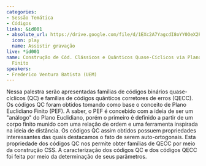 ```yaml
---
categories:
- Sessão Temática
- Códigos
links: &id001
- absolute_url: https://drive.google.com/file/d/1EXc2A7YagcdI8oYY0OeX2PnFohBhus-B/view?usp=sharing
  icon: play
  name: Assistir gravação
live: *id001
name: Construção de Cód. Clássicos e Quânticos Quase-Cíclicos via Plano Euclidiano
  Finito
speakers:
- Frederico Ventura Batista (UEM)
---
```


Nessa palestra serão apresentadas famílias de códigos binários quase-cíclicos (QC) e famílias de códigos quânticos corretores de erros (QECC). Os códigos QC foram obtidos tomando como base o conceito de Plano Euclidiano Finito (PEF). A saber, o PEF é concebido com a ideia de ser um "análogo" do Plano Euclidiano, porém o primeiro é definido a partir de um corpo finito munido com uma relação de ordem e uma ferramenta inspirada na ideia de distância. Os códigos QC assim obtidos possuem propriedades interessantes das quais destacamos o fato de serem auto-ortogonais. Esta propriedade  dos códigos QC nos permite obter famílias de QECC por meio da construção CSS. A caracterização  dos códigos QC  e dos códigos QECC foi feita por meio da determinação de seus parâmetros.